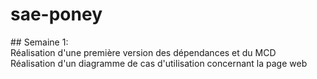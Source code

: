# sae-poney

## Semaine 1:  
Réalisation d'une première version des dépendances et du MCD  
Réalisation d'un diagramme de cas d'utilisation concernant la page web
